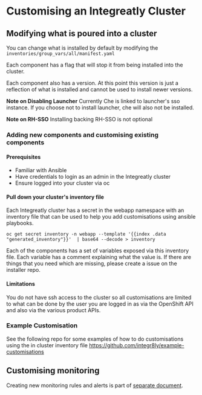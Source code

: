 # Customising an Integreatly Cluster

## Modifying what is poured into a cluster

You can change what is installed by default by modifying the ```inventories/group_vars/all/manifest.yaml```

Each component has a flag that will stop it from being installed into the cluster.

Each component also has a version. At this point this version is just a reflection of what is installed and cannot be used to install newer versions.

**Note on Disabling Launcher**
Currently Che is linked to launcher's sso instance. If you choose not to install launcher, che will also not be installed. 


**Note on RH-SSO**
Installing backing RH-SSO is not optional


### Adding new components and customising existing components

#### Prerequisites 

- Familiar with Ansible
- Have credentials to login as an admin in the Integreatly cluster
- Ensure logged into your cluster via oc


#### Pull down your cluster's inventory file

Each Integreatly cluster has a secret in the webapp namespace with an inventory file that
can be used to help you add customisations using ansible playbooks.

``` 
oc get secret inventory -n webapp --template '{{index .data "generated_inventory"}}'  | base64 --decode > inventory

```

Each of the components has a set of variables exposed via this inventory file. Each variable has a comment explaining what the value is. If there are things that you need which are missing, please create a issue on the installer repo.

#### Limitations 

You do not have ssh access to the cluster so all customisations are limited to what can be done by the user you are logged in as via the OpenShift API and also via the various product APIs.


### Example Customisation

See the following repo for some examples of how to do customisations using the in cluster inventory file https://github.com/integr8ly/example-customisations



## Customising monitoring

Creating new monitoring rules and alerts is part of [separate document](monitoring/customisation.md).
